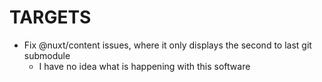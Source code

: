 # TARGETS
- Fix @nuxt/content issues, where it only displays the second to last git submodule
    - I have no idea what is happening with this software
  
